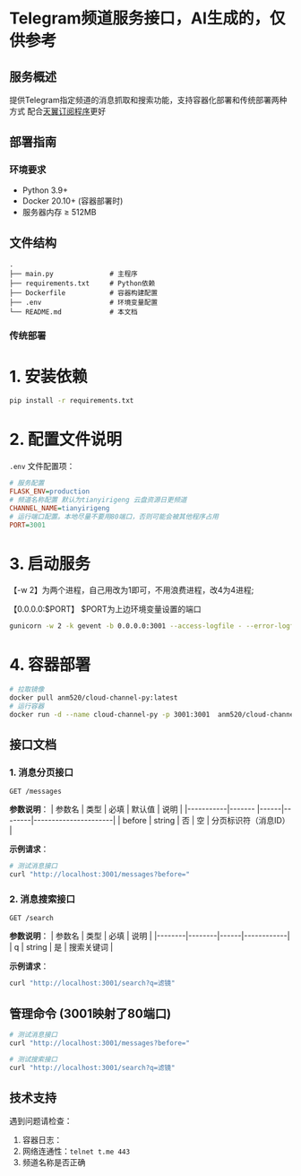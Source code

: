 # Telegram频道服务接口，AI生成的，仅供参考

## 服务概述
提供Telegram指定频道的消息抓取和搜索功能，支持容器化部署和传统部署两种方式 配合[天翼订阅程序](https://github.com/Anm520/189-cloud-subscribe)更好
## 部署指南

### 环境要求
- Python 3.9+
- Docker 20.10+ (容器部署时)
- 服务器内存 ≥ 512MB

## 文件结构
```
.
├── main.py              # 主程序
├── requirements.txt     # Python依赖
├── Dockerfile           # 容器构建配置
├── .env                 # 环境变量配置
└── README.md            # 本文档
```

### 传统部署

# 1. 安装依赖
```bash
pip install -r requirements.txt
```
# 2. 配置文件说明
`.env` 文件配置项：
```ini
# 服务配置
FLASK_ENV=production
# 频道名称配置 默认为tianyirigeng 云盘资源日更频道
CHANNEL_NAME=tianyirigeng
# 运行端口配置。本地尽量不要用80端口，否则可能会被其他程序占用
PORT=3001
```
# 3. 启动服务 
【-w 2】为两个进程，自己用改为1即可，不用浪费进程，改4为4进程;  

【0.0.0.0:$PORT】 $PORT为上边环境变量设置的端口
```bash
gunicorn -w 2 -k gevent -b 0.0.0.0:3001 --access-logfile - --error-logfile - "main:app"
```
# 4. 容器部署
```bash
# 拉取镜像
docker pull anm520/cloud-channel-py:latest
# 运行容器
docker run -d --name cloud-channel-py -p 3001:3001  anm520/cloud-channel-py:latest
```
## 接口文档

### 1. 消息分页接口
`GET /messages`

**参数说明**：
| 参数名     | 类型   | 必填 | 默认值 | 说明                 |
|-----------|------- |------|--------|----------------------|
| before    | string | 否   | 空     | 分页标识符（消息ID） |

**示例请求**： 
```bash
# 测试消息接口
curl "http://localhost:3001/messages?before="
```

### 2. 消息搜索接口
`GET /search`

**参数说明**：
| 参数名 | 类型   | 必填 | 说明       |
|--------|--------|------|------------|
| q      | string | 是   | 搜索关键词 |

**示例请求**：
```bash
curl "http://localhost:3001/search?q=滤镜"
```



## 管理命令 (3001映射了80端口)
```bash
# 测试消息接口
curl "http://localhost:3001/messages?before="

# 测试搜索接口
curl "http://localhost:3001/search?q=滤镜"
```

## 技术支持
遇到问题请检查：
1. 容器日志：
2. 网络连通性：`telnet t.me 443`
3. 频道名称是否正确